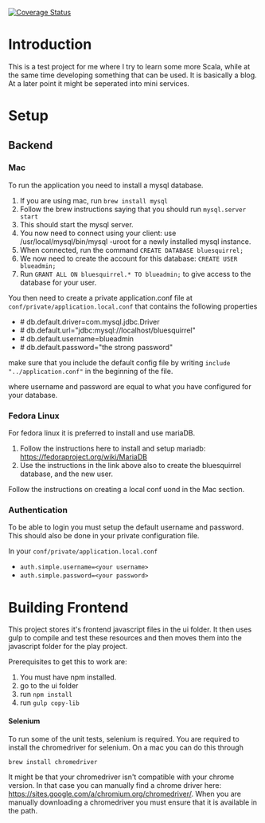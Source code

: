 [![Coverage Status](https://coveralls.io/repos/github/ruffythepirate/blue-squirrel/badge.svg?branch=master)](https://coveralls.io/github/ruffythepirate/blue-squirrel?branch=master)

# Introduction

This is a test project for me where I try to learn some more Scala, while at the same time developing something that can be used. It is basically a blog. At a later point it might be seperated into mini services.

# Setup

## Backend

### Mac

To run the application you need to install a mysql database.

1. If you are using mac, run `brew install mysql`
2. Follow the brew instructions saying that you should run `mysql.server start`
3. This should start the mysql server.
4. You now need to connect using your client: use /usr/local/mysql/bin/mysql -uroot  for a newly installed mysql instance.
5. When connected, run the command `CREATE DATABASE bluesquirrel;`
6. We now need to create the account for this database: `CREATE USER blueadmin;`
7. Run `GRANT ALL ON bluesquirrel.* TO blueadmin;` to give access to the database for your user.

You then need to create a private application.conf file at `conf/private/application.local.conf` that contains the following properties

* \# db.default.driver=com.mysql.jdbc.Driver
* \# db.default.url="jdbc:mysql://localhost/bluesquirrel"
* \# db.default.username=blueadmin
* \# db.default.password="the strong password"

make sure that you include the default config file by writing `include "../application.conf"` in the beginning of the file.

where username and password are equal to what you have configured for your database.

### Fedora Linux

For fedora linux it is preferred to install and use mariaDB.

1. Follow the instructions here to install and setup mariadb: https://fedoraproject.org/wiki/MariaDB
2. Use the instructions in the link above also to create the bluesquirrel database, and the new user.

Follow the instructions on creating a local conf uond in the Mac section.


### Authentication

To be able to login you must setup the default username and password. This should also be done in your private configuration file.

In your `conf/private/application.local.conf`
* `auth.simple.username=<your username>`
* `auth.simple.password=<your password>`

# Building Frontend

This project stores it's frontend javascript files in the ui folder. It then uses gulp to compile and test these resources and then moves them into the javascript folder for the play project.

Prerequisites to get this to work are:

1. You must have npm installed.
2. go to the ui folder
3. run `npm install`
4. run `gulp copy-lib`


#### Selenium
To run some of the unit tests, selenium is required. You are required to install the chromedriver for selenium. On a mac you can do this through 

    brew install chromedriver

It might be that your chromedriver isn't compatible with your chrome version. In that case you can manually find a chrome driver here: https://sites.google.com/a/chromium.org/chromedriver/.
When you are manually downloading a chromedriver you must ensure that it is available in the path.

